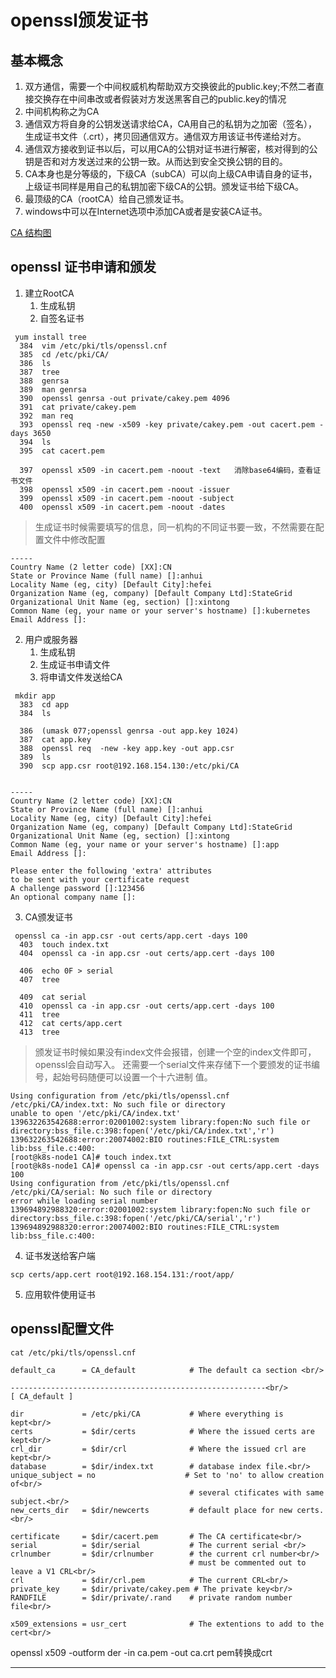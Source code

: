 ﻿# openssl颁发证书

## 基本概念
1. 双方通信，需要一个中间权威机构帮助双方交换彼此的public.key;不然二者直接交换存在中间串改或者假装对方发送黑客自己的public.key的情况
2. 中间机构称之为CA
3. 通信双方将自身的公钥发送请求给CA，CA用自己的私钥为之加密（签名），生成证书文件（.crt），拷贝回通信双方。通信双方用该证书传递给对方。
4. 通信双方接收到证书以后，可以用CA的公钥对证书进行解密，核对得到的公钥是否和对方发送过来的公钥一致。从而达到安全交换公钥的目的。
5. CA本身也是分等级的，下级CA（subCA）可以向上级CA申请自身的证书，上级证书同样是用自己的私钥加密下级CA的公钥。颁发证书给下级CA。
6. 最顶级的CA（rootCA）给自己颁发证书。
7. windows中可以在Internet选项中添加CA或者是安装CA证书。


[CA 结构图](pic/CA.png)

## openssl 证书申请和颁发
1. 建立RootCA
   1. 生成私钥
   2. 自签名证书
```
 yum install tree
  384  vim /etc/pki/tls/openssl.cnf
  385  cd /etc/pki/CA/
  386  ls
  387  tree
  388  genrsa
  389  man genrsa
  390  openssl genrsa -out private/cakey.pem 4096
  391  cat private/cakey.pem
  392  man req
  393  openssl req -new -x509 -key private/cakey.pem -out cacert.pem -days 3650
  394  ls
  395  cat cacert.pem

  397  openssl x509 -in cacert.pem -noout -text   消除base64编码，查看证书文件
  398  openssl x509 -in cacert.pem -noout -issuer
  399  openssl x509 -in cacert.pem -noout -subject
  400  openssl x509 -in cacert.pem -noout -dates
```

>生成证书时候需要填写的信息，同一机构的不同证书要一致，不然需要在配置文件中修改配置

```
-----
Country Name (2 letter code) [XX]:CN
State or Province Name (full name) []:anhui
Locality Name (eg, city) [Default City]:hefei
Organization Name (eg, company) [Default Company Ltd]:StateGrid
Organizational Unit Name (eg, section) []:xintong
Common Name (eg, your name or your server's hostname) []:kubernetes
Email Address []:

```

2. 用户或服务器
   1. 生成私钥
   2. 生成证书申请文件
   3. 将申请文件发送给CA
```
 mkdir app
  383  cd app
  384  ls

  386  (umask 077;openssl genrsa -out app.key 1024)
  387  cat app.key
  388  openssl req  -new -key app.key -out app.csr
  389  ls
  390  scp app.csr root@192.168.154.130:/etc/pki/CA
  
```

```
-----
Country Name (2 letter code) [XX]:CN
State or Province Name (full name) []:anhui
Locality Name (eg, city) [Default City]:hefei
Organization Name (eg, company) [Default Company Ltd]:StateGrid
Organizational Unit Name (eg, section) []:xintong
Common Name (eg, your name or your server's hostname) []:app
Email Address []:

Please enter the following 'extra' attributes
to be sent with your certificate request
A challenge password []:123456
An optional company name []:

```

3. CA颁发证书
```
 openssl ca -in app.csr -out certs/app.cert -days 100
  403  touch index.txt
  404  openssl ca -in app.csr -out certs/app.cert -days 100
  
  406  echo 0F > serial
  407  tree
  
  409  cat serial
  410  openssl ca -in app.csr -out certs/app.cert -days 100
  411  tree
  412  cat certs/app.cert
  413  tree

```

> 颁发证书时候如果没有index文件会报错，创建一个空的index文件即可，openssl会自动写入。
> 还需要一个serial文件来存储下一个要颁发的证书编号，起始号码随便可以设置一个十六进制
> 值。
```
Using configuration from /etc/pki/tls/openssl.cnf
/etc/pki/CA/index.txt: No such file or directory
unable to open '/etc/pki/CA/index.txt'
139632263542688:error:02001002:system library:fopen:No such file or directory:bss_file.c:398:fopen('/etc/pki/CA/index.txt','r')
139632263542688:error:20074002:BIO routines:FILE_CTRL:system lib:bss_file.c:400:
[root@k8s-node1 CA]# touch index.txt
[root@k8s-node1 CA]# openssl ca -in app.csr -out certs/app.cert -days 100
Using configuration from /etc/pki/tls/openssl.cnf
/etc/pki/CA/serial: No such file or directory
error while loading serial number
139694892988320:error:02001002:system library:fopen:No such file or directory:bss_file.c:398:fopen('/etc/pki/CA/serial','r')
139694892988320:error:20074002:BIO routines:FILE_CTRL:system lib:bss_file.c:400:

```
4. 证书发送给客户端
```
scp certs/app.cert root@192.168.154.131:/root/app/
```
5. 应用软件使用证书

## openssl配置文件
```
cat /etc/pki/tls/openssl.cnf
```

```
default_ca      = CA_default            # The default ca section <br/>

---------------------------------------------------------<br/>
[ CA_default ]

dir             = /etc/pki/CA           # Where everything is kept<br/>
certs           = $dir/certs            # Where the issued certs are kept<br/>
crl_dir         = $dir/crl              # Where the issued crl are kept<br/>
database        = $dir/index.txt        # database index file.<br/>
unique_subject = no                    # Set to 'no' to allow creation of<br/>
                                        # several ctificates with same subject.<br/>
new_certs_dir   = $dir/newcerts         # default place for new certs.<br/>

certificate     = $dir/cacert.pem       # The CA certificate<br/>
serial          = $dir/serial           # The current serial <br/>
crlnumber       = $dir/crlnumber        # the current crl number<br/>
                                        # must be commented out to leave a V1 CRL<br/>
crl             = $dir/crl.pem          # The current CRL<br/>
private_key     = $dir/private/cakey.pem # The private key<br/>
RANDFILE        = $dir/private/.rand    # private random number file<br/>

x509_extensions = usr_cert              # The extentions to add to the cert<br/>
```



openssl x509 -outform der -in ca.pem -out ca.crt   pem转换成crt





























---
#
#
<meta http-equiv="refresh" content="5">